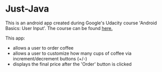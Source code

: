 # Just-Java

This is an android app created during Google's Udacity course 'Android Basics: User Input'. The course can be found [here.](https://www.udacity.com/course/android-basics-user-input--ud836)

This app:
* allows a user to order coffee
* allows a user to customize how many cups of coffee via increment/decrement buttons (+/-)
* displays the final price after the 'Order' button is clicked